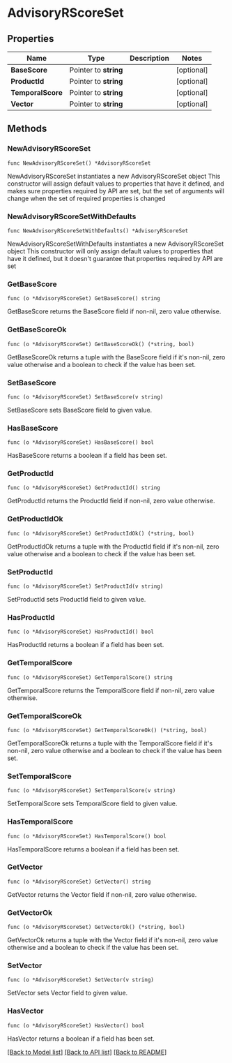 # AdvisoryRScoreSet

## Properties

Name | Type | Description | Notes
------------ | ------------- | ------------- | -------------
**BaseScore** | Pointer to **string** |  | [optional] 
**ProductId** | Pointer to **string** |  | [optional] 
**TemporalScore** | Pointer to **string** |  | [optional] 
**Vector** | Pointer to **string** |  | [optional] 

## Methods

### NewAdvisoryRScoreSet

`func NewAdvisoryRScoreSet() *AdvisoryRScoreSet`

NewAdvisoryRScoreSet instantiates a new AdvisoryRScoreSet object
This constructor will assign default values to properties that have it defined,
and makes sure properties required by API are set, but the set of arguments
will change when the set of required properties is changed

### NewAdvisoryRScoreSetWithDefaults

`func NewAdvisoryRScoreSetWithDefaults() *AdvisoryRScoreSet`

NewAdvisoryRScoreSetWithDefaults instantiates a new AdvisoryRScoreSet object
This constructor will only assign default values to properties that have it defined,
but it doesn't guarantee that properties required by API are set

### GetBaseScore

`func (o *AdvisoryRScoreSet) GetBaseScore() string`

GetBaseScore returns the BaseScore field if non-nil, zero value otherwise.

### GetBaseScoreOk

`func (o *AdvisoryRScoreSet) GetBaseScoreOk() (*string, bool)`

GetBaseScoreOk returns a tuple with the BaseScore field if it's non-nil, zero value otherwise
and a boolean to check if the value has been set.

### SetBaseScore

`func (o *AdvisoryRScoreSet) SetBaseScore(v string)`

SetBaseScore sets BaseScore field to given value.

### HasBaseScore

`func (o *AdvisoryRScoreSet) HasBaseScore() bool`

HasBaseScore returns a boolean if a field has been set.

### GetProductId

`func (o *AdvisoryRScoreSet) GetProductId() string`

GetProductId returns the ProductId field if non-nil, zero value otherwise.

### GetProductIdOk

`func (o *AdvisoryRScoreSet) GetProductIdOk() (*string, bool)`

GetProductIdOk returns a tuple with the ProductId field if it's non-nil, zero value otherwise
and a boolean to check if the value has been set.

### SetProductId

`func (o *AdvisoryRScoreSet) SetProductId(v string)`

SetProductId sets ProductId field to given value.

### HasProductId

`func (o *AdvisoryRScoreSet) HasProductId() bool`

HasProductId returns a boolean if a field has been set.

### GetTemporalScore

`func (o *AdvisoryRScoreSet) GetTemporalScore() string`

GetTemporalScore returns the TemporalScore field if non-nil, zero value otherwise.

### GetTemporalScoreOk

`func (o *AdvisoryRScoreSet) GetTemporalScoreOk() (*string, bool)`

GetTemporalScoreOk returns a tuple with the TemporalScore field if it's non-nil, zero value otherwise
and a boolean to check if the value has been set.

### SetTemporalScore

`func (o *AdvisoryRScoreSet) SetTemporalScore(v string)`

SetTemporalScore sets TemporalScore field to given value.

### HasTemporalScore

`func (o *AdvisoryRScoreSet) HasTemporalScore() bool`

HasTemporalScore returns a boolean if a field has been set.

### GetVector

`func (o *AdvisoryRScoreSet) GetVector() string`

GetVector returns the Vector field if non-nil, zero value otherwise.

### GetVectorOk

`func (o *AdvisoryRScoreSet) GetVectorOk() (*string, bool)`

GetVectorOk returns a tuple with the Vector field if it's non-nil, zero value otherwise
and a boolean to check if the value has been set.

### SetVector

`func (o *AdvisoryRScoreSet) SetVector(v string)`

SetVector sets Vector field to given value.

### HasVector

`func (o *AdvisoryRScoreSet) HasVector() bool`

HasVector returns a boolean if a field has been set.


[[Back to Model list]](../README.md#documentation-for-models) [[Back to API list]](../README.md#documentation-for-api-endpoints) [[Back to README]](../README.md)


